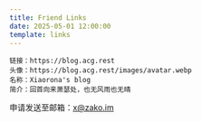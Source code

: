 ```yaml
---
title: Friend Links
date: 2025-05-01 12:00:00
template: links
---
```


``` links
链接：https://blog.acg.rest
头像：https://blog.acg.rest/images/avatar.webp
名称：Xiaorona's blog
简介：回首向来萧瑟处，也无风雨也无晴
```

申请发送至邮箱：x@zako.im
